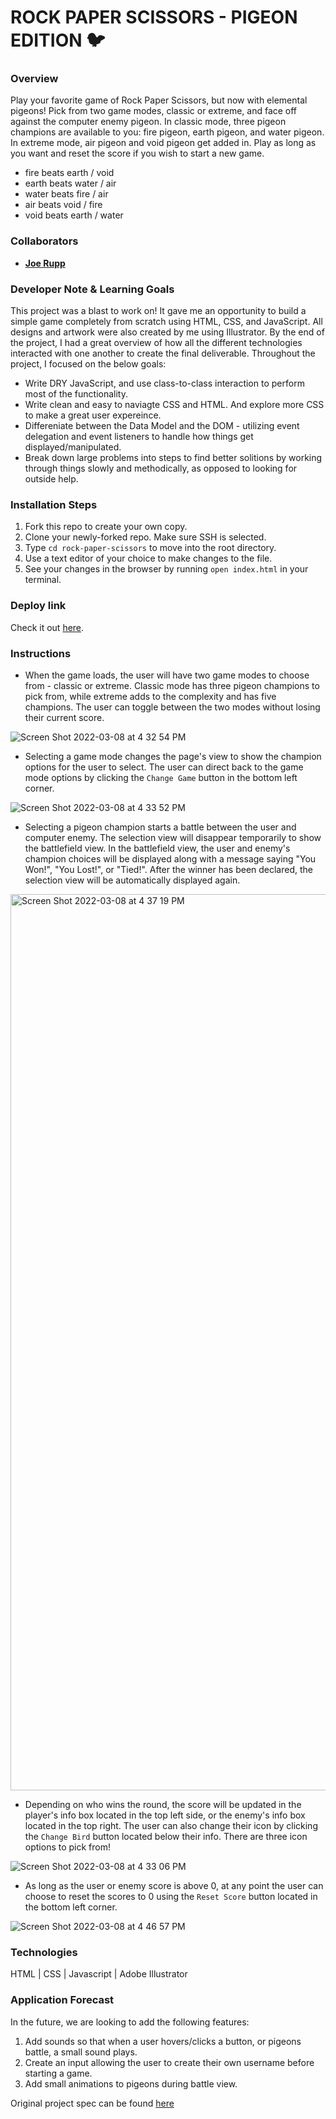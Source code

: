 # ROCK PAPER SCISSORS - PIGEON EDITION 🐦

### Overview
Play your favorite game of Rock Paper Scissors, but now with elemental pigeons! Pick from two game modes, classic or extreme, and face off against the computer enemy pigeon. In classic mode, three pigeon champions are available to you: fire pigeon, earth pigeon, and water pigeon. In extreme mode, air pigeon and void pigeon get added in. Play as long as you want and reset the score if you wish to start a new game.

- fire beats earth / void
- earth beats water / air
- water beats fire / air
- air beats void / fire
- void beats earth / water

### Collaborators
- [**Joe Rupp**](https://github.com/JoeRupp)

### Developer Note & Learning Goals
This project was a blast to work on! It gave me an opportunity to build a simple game completely from scratch using HTML, CSS, and JavaScript. All designs and artwork were also created by me using Illustrator. By the end of the project, I had a great overview of how all the different technologies interacted with one another to create the final deliverable. Throughout the project, I focused on the below goals:

- Write DRY JavaScript, and use class-to-class interaction to perform most of the functionality. 
- Write clean and easy to naviagte CSS and HTML. And explore more CSS to make a great user expereince.
- Differeniate between the Data Model and the DOM - utilizing event delegation and event listeners to handle how things get displayed/manipulated.
- Break down large problems into steps to find better solitions by working through things slowly and methodically, as opposed to looking for outside help.

### Installation Steps
1. Fork this repo to create your own copy.
2. Clone your newly-forked repo. Make sure SSH is selected.
3. Type `cd rock-paper-scissors` to move into the root directory.
4. Use a text editor of your choice to make changes to the file.
5. See your changes in the browser by running `open index.html` in your terminal.

### Deploy link
Check it out [here](https://joerupp.github.io/rock-paper-scissors/).

### Instructions
 - When the game loads, the user will have two game modes to choose from - classic or extreme. Classic mode has three pigeon champions to pick from, while extreme adds to the complexity and has five champions. The user can toggle between the two modes without losing their current score.
 
 ![Screen Shot 2022-03-08 at 4 32 54 PM](https://user-images.githubusercontent.com/96392562/157344230-a6353664-a265-4fc2-b843-dc6c138950d8.png)
 
 - Selecting a game mode changes the page's view to show the champion options for the user to select. The user can direct back to the game mode options by clicking the `Change Game` button in the bottom left corner.
 
 ![Screen Shot 2022-03-08 at 4 33 52 PM](https://user-images.githubusercontent.com/96392562/157344402-8e95c884-23c3-4a32-a0d6-e4a2067e7f1f.png)

 - Selecting a pigeon champion starts a battle between the user and computer enemy. The selection view will disappear temporarily to show the battlefield view. In the battlefield view, the user and enemy's champion choices will be displayed along with a message saying "You Won!", "You Lost!", or "Tied!". After the winner has been declared, the selection view will be automatically displayed again.
 
 <img width="1434" alt="Screen Shot 2022-03-08 at 4 37 19 PM" src="https://user-images.githubusercontent.com/96392562/157344472-9dfd8b34-dff9-4b21-b4f8-0150d5c64bff.png">

 - Depending on who wins the round, the score will be updated in the player's info box located in the top left side, or the enemy's info box located in the top right. The user can also change their icon by clicking the `Change Bird` button located below their info. There are three icon options to pick from!

 ![Screen Shot 2022-03-08 at 4 33 06 PM](https://user-images.githubusercontent.com/96392562/157344484-57aab910-868d-43c4-97b1-026b38e264e1.png)

 - As long as the user or enemy score is above 0, at any point the user can choose to reset the scores to 0 using the `Reset Score` button located in the bottom left corner.

![Screen Shot 2022-03-08 at 4 46 57 PM](https://user-images.githubusercontent.com/96392562/157345021-3213acb4-96bf-42c3-806d-4841e5f3df5a.png)


### Technologies
HTML | CSS | Javascript | Adobe Illustrator

### Application Forecast
In the future, we are looking to add the following features:

1. Add sounds so that when a user hovers/clicks a button, or pigeons battle, a small sound plays.
2. Create an input allowing the user to create their own username before starting a game.
3. Add small animations to pigeons during battle view.

Original project spec can be found [here](https://frontend.turing.edu/projects/module-1/rock-paper-scissors-solo.html)
